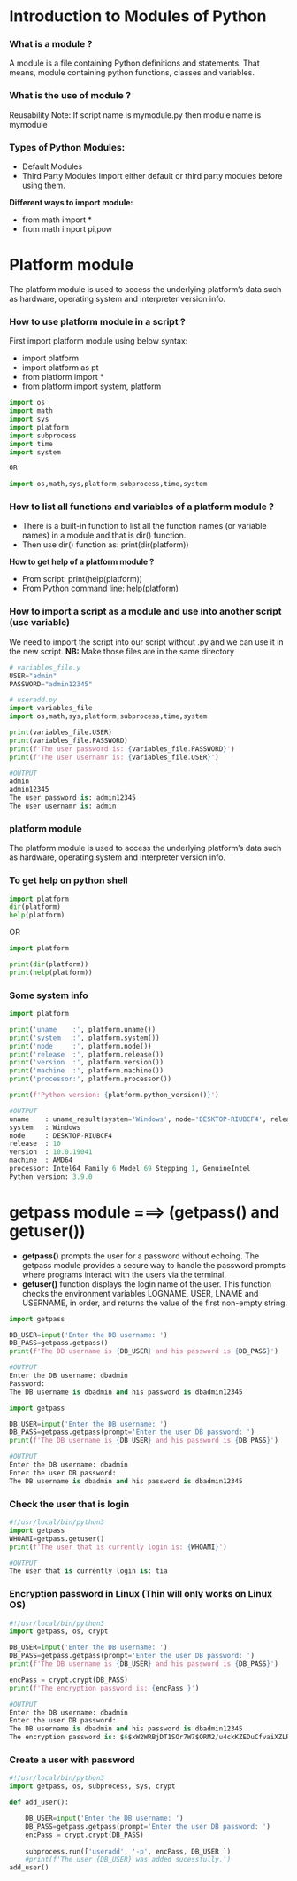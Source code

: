 # Introduction to Modules of Python

### What is a module ?
A module is a file containing Python definitions and statements. That means, module containing python functions, classes and variables.

### What is the use of module ?
Reusability
Note: If script name is mymodule.py then module name is mymodule

### Types of Python Modules:
- Default Modules
- Third Party Modules
Import either default or third party modules before using them.

**Different ways to import module:**
 - from math import *
 - from math import pi,pow


 # Platform module
The platform module is used to access the underlying platform’s data such as hardware,
operating system and interpreter version info.

### How to use platform module in a script ?
First import platform module using below syntax:
- import platform
- import platform as pt
- from platform import *
- from platform import system, platform

```py
import os
import math
import sys
import platform
import subprocess
import time
import system

OR

import os,math,sys,platform,subprocess,time,system
```

### How to list all functions and variables of a platform module ?
- There is a built-in function to list all the function names (or variable names) in a module and that is dir() function.
- Then use dir() function as: print(dir(platform))

**How to get help of a platform module ?**
- From script: print(help(platform))
- From Python command line: help(platform)


### How to import a script as a module and use into another script (use variable)
We need to import the script into our script without .py and we can use it in the new script.
**NB:** Make those files are in the same directory

```py
# variables_file.y
USER="admin"
PASSWORD="admin12345"
```

```py
# useradd.py
import variables_file
import os,math,sys,platform,subprocess,time,system

print(variables_file.USER)
print(variables_file.PASSWORD)
print(f'The user password is: {variables_file.PASSWORD}')
print(f'The user usernamr is: {variables_file.USER}')

#OUTPUT
admin
admin12345
The user password is: admin12345
The user usernamr is: admin 
```

### platform module
The platform module is used to access the underlying platform’s data such as hardware,
operating system and interpreter version info.

### To get help on python shell
```py
import platform
dir(platform)
help(platform)
```
OR

```py
import platform

print(dir(platform))
print(help(platform))
```

### Some system info
```py
import platform

print('uname    :', platform.uname())
print('system   :', platform.system())
print('node     :', platform.node())
print('release  :', platform.release())
print('version  :', platform.version())
print('machine  :', platform.machine())
print('processor:', platform.processor())

print(f'Python version: {platform.python_version()}')

#OUTPUT
uname    : uname_result(system='Windows', node='DESKTOP-RIUBCF4', release='10', version='10.0.19041', machine='AMD64')
system   : Windows
node     : DESKTOP-RIUBCF4
release  : 10
version  : 10.0.19041
machine  : AMD64
processor: Intel64 Family 6 Model 69 Stepping 1, GenuineIntel 
Python version: 3.9.0
```

# getpass module ===> (getpass() and getuser())
- **getpass()** prompts the user for a password without echoing. The getpass module
provides a secure way to handle the password prompts where programs interact with
the users via the terminal.
- **getuser()** function displays the login name of the user. This function checks the
environment variables LOGNAME, USER, LNAME and USERNAME, in order, and returns
the value of the first non-empty string. 

```py
import getpass

DB_USER=input('Enter the DB username: ')
DB_PASS=getpass.getpass()
print(f'The DB username is {DB_USER} and his password is {DB_PASS}')

#OUTPUT
Enter the DB username: dbadmin
Password: 
The DB username is dbadmin and his password is dbadmin12345
```

```py
import getpass

DB_USER=input('Enter the DB username: ')
DB_PASS=getpass.getpass(prompt='Enter the user DB password: ')
print(f'The DB username is {DB_USER} and his password is {DB_PASS}')

#OUTPUT
Enter the DB username: dbadmin
Enter the user DB password: 
The DB username is dbadmin and his password is dbadmin12345
```
### Check the user that is login
```py
#!/usr/local/bin/python3
import getpass
WHOAMI=getpass.getuser()
print(f'The user that is currently login is: {WHOAMI}')

#OUTPUT
The user that is currently login is: tia
```

### Encryption password in Linux (Thin will only works on Linux OS)
```py
#!/usr/local/bin/python3
import getpass, os, crypt

DB_USER=input('Enter the DB username: ')
DB_PASS=getpass.getpass(prompt='Enter the user DB password: ')
print(f'The DB username is {DB_USER} and his password is {DB_PASS}')

encPass = crypt.crypt(DB_PASS)
print(f'The encryption password is: {encPass }')

#OUTPUT
Enter the DB username: dbadmin
Enter the user DB password: 
The DB username is dbadmin and his password is dbadmin12345
The encryption password is: $6$xW2WRBjDT1SOr7W7$ORM2/u4ckKZEDuCfvaiXZLRoTDRys.XZEEp8oRa.XMRQnSONhciY8h93kDBpQGqwXURay5I2c6n7OmbLh3M15.
```

### Create a user with password
```py
#!/usr/local/bin/python3
import getpass, os, subprocess, sys, crypt

def add_user():

    DB_USER=input('Enter the DB username: ')
    DB_PASS=getpass.getpass(prompt='Enter the user DB password: ')
    encPass = crypt.crypt(DB_PASS)
    
    subprocess.run(['useradd', '-p', encPass, DB_USER ])
    #print(f'The user {DB_USER} was added sucessfully.')
add_user()
```